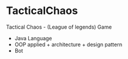 # TacticalChaos
Tactical Chaos - (League of legends) Game
- Java Language
- OOP applied + architecture + design pattern
- Bot
